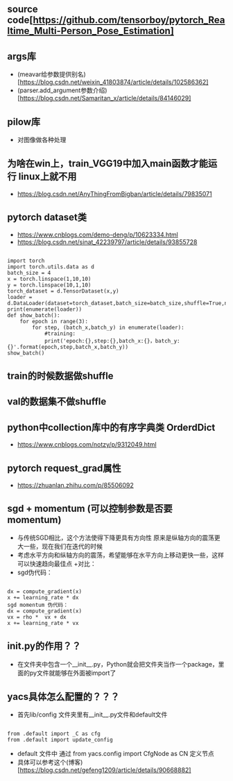 ## source code[https://github.com/tensorboy/pytorch_Realtime_Multi-Person_Pose_Estimation]

## args库
+ (meavar给参数提供别名)[https://blog.csdn.net/weixin_41803874/article/details/102586362]
+ (parser.add_argument参数介绍)[https://blog.csdn.net/Samaritan_x/article/details/84146029]
## pilow库
+ 对图像做各种处理

## 为啥在win上，train_VGG19中加入main函数才能运行 linux上就不用
+ https://blog.csdn.net/AnyThingFromBigban/article/details/79835071

## pytorch dataset类
+ https://www.cnblogs.com/demo-deng/p/10623334.html 
+ https://blog.csdn.net/sinat_42239797/article/details/93855728

<pre><code>
import torch
import torch.utils.data as d
batch_size = 4
x = torch.linspace(1,10,10)
y = torch.linspace(10,1,10)
torch_dataset = d.TensorDataset(x,y)
loader = d.DataLoader(dataset=torch_dataset,batch_size=batch_size,shuffle=True,num_workers=2,drop_last=True)
print(enumerate(loader))
def show_batch():
    for epoch in range(3):
        for step, (batch_x,batch_y) in enumerate(loader):
            #training:
            print('epoch:{},step:{},batch_x:{}，batch_y:{}'.format(epoch,step,batch_x,batch_y))
show_batch()
</code></pre>

## train的时候数据做shuffle
## val的数据集不做shuffle

## python中collection库中的有序字典类 OrderdDict
+ https://www.cnblogs.com/notzy/p/9312049.html

## pytorch request_grad属性
+ https://zhuanlan.zhihu.com/p/85506092

## sgd + momentum (可以控制参数是否要momentum)
+ 与传统SGD相比，这个方法使得下降更具有方向性 原来是纵轴方向的震荡更大一些，现在我们在迭代的时候
+ 考虑水平方向和纵轴方向的震荡，希望能够在水平方向上移动更快一些，这样可以快速趋向最佳点
+对比：
+ sgd伪代码：
<pre><code>
dx = compute_gradient(x)
x += learning_rate * dx 
sgd momentum 伪代码：
dx = compute_gradient(x)
vx = rho *  vx + dx 
x += learning_rate * vx 
</code></pre>

## __init__.py的作用？？
+ 在文件夹中包含一个__init__.py，Python就会把文件夹当作一个package，里面的py文件就能够在外面被import了

## yacs具体怎么配置的？？？
+ 首先lib/config 文件夹里有__init__.py文件和default文件
<pre><code>
from .default import _C as cfg
from .default import update_config
</code></pre>
+ default 文件中 通过 from yacs.config import CfgNode as CN 定义节点
+ 具体可以参考这个(博客)[https://blog.csdn.net/gefeng1209/article/details/90668882]


